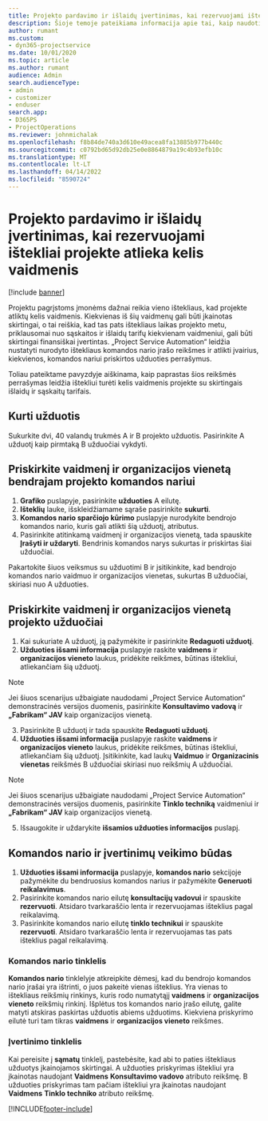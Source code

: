 ```yaml
---
title: Projekto pardavimo ir išlaidų įvertinimas, kai rezervuojami ištekliai projekte atlieka kelis vaidmenis
description: Šioje temoje pateikiama informacija apie tai, kaip naudoti kainodaros dimensijas, skirtas išteklių, kurie projekte atlieka kelis vaidmenis, kainodarai ir įkainojimui palaikyti.
author: rumant
ms.custom:
- dyn365-projectservice
ms.date: 10/01/2020
ms.topic: article
ms.author: rumant
audience: Admin
search.audienceType:
- admin
- customizer
- enduser
search.app:
- D365PS
- ProjectOperations
ms.reviewer: johnmichalak
ms.openlocfilehash: f8b84de740a3d610e49acea8fa13885b977b440c
ms.sourcegitcommit: c0792bd65d92db25e0e8864879a19c4b93efb10c
ms.translationtype: MT
ms.contentlocale: lt-LT
ms.lasthandoff: 04/14/2022
ms.locfileid: "8590724"
---
```

# <a name="estimate-project-sales-and-costs-when-a-bookable-resource-fills-multiple-roles-for-a-project"></a>Projekto pardavimo ir išlaidų įvertinimas, kai rezervuojami ištekliai projekte atlieka kelis vaidmenis 

[!include [banner](../includes/psa-now-project-operations.md)]

Projektu pagrįstoms įmonėms dažnai reikia vieno ištekliaus, kad projekte atliktų kelis vaidmenis. Kiekvienas iš šių vaidmenų gali būti įkainotas skirtingai, o tai reiškia, kad tas pats ištekliaus laikas projekto metu, priklausomai nuo sąskaitos ir išlaidų tarifų kiekvienam vaidmeniui, gali būti skirtingai finansiškai įvertintas. „Project Service Automation“ leidžia nustatyti nurodyto ištekliaus komandos nario įrašo reikšmes ir atlikti įvairius, kiekvienos, komandos nariui priskirtos užduoties perrašymus.

Toliau pateiktame pavyzdyje aiškinama, kaip paprastas šios reikšmės perrašymas leidžia ištekliui turėti kelis vaidmenis projekte su skirtingais išlaidų ir sąskaitų tarifais.

## <a name="create-tasks"></a>Kurti užduotis
Sukurkite dvi, 40 valandų trukmės A ir B projekto užduotis. Pasirinkite A užduotį kaip pirmtaką B užduočiai vykdyti.

## <a name="set-up-role-and-organization-unit-for-a-generic-project-team-member"></a>Priskirkite vaidmenį ir organizacijos vienetą bendrajam projekto komandos nariui

1. **Grafiko** puslapyje, pasirinkite **užduoties** A eilutę. 
2. **Išteklių** lauke, išskleidžiamame sąraše pasirinkite **sukurti**.
3. **Komandos nario sparčiojo kūrimo** puslapyje nurodykite bendrojo komandos nario, kuris gali atlikti šią užduotį, atributus.
4. Pasirinkite atitinkamą vaidmenį ir organizacijos vienetą, tada spauskite **Įrašyti ir uždaryti**. Bendrinis komandos narys sukurtas ir priskirtas šiai užduočiai. 

Pakartokite šiuos veiksmus su užduotimi B ir įsitikinkite, kad bendrojo komandos nario vaidmuo ir organizacijos vienetas, sukurtas B užduočiai, skiriasi nuo A užduoties. 

## <a name="set-up-role-and-organization-unit-for-a-project-task"></a>Priskirkite vaidmenį ir organizacijos vienetą projekto užduočiai

1. Kai sukuriate A užduotį, ją pažymėkite ir pasirinkite **Redaguoti užduotį**.
2. **Užduoties išsami informacija** puslapyje raskite **vaidmens** ir **organizacijos vieneto** laukus, pridėkite reikšmes, būtinas ištekliui, atliekančiam šią užduotį. 

  > [!NOTE]
  > Jei šiuos scenarijus užbaigiate naudodami „Project Service Automation“ demonstracinės versijos duomenis, pasirinkite **Konsultavimo vadovą** ir **„Fabrikam“ JAV** kaip organizacijos vienetą.

3. Pasirinkite B užduotį ir tada spauskite **Redaguoti užduotį**.
4. **Užduoties išsami informacija** puslapyje raskite **vaidmens** ir **organizacijos vieneto** laukus, pridėkite reikšmes, būtinas ištekliui, atliekančiam šią užduotį. Įsitikinkite, kad laukų **Vaidmuo** ir **Organizacinis vienetas** reikšmės B užduočiai skiriasi nuo reikšmių A užduočiai. 

  > [!NOTE]
  > Jei šiuos scenarijus užbaigiate naudodami „Project Service Automation“ demonstracinės versijos duomenis, pasirinkite **Tinklo techniką** vaidmeniui ir **„Fabrikam“ JAV** kaip organizacijos vienetą.

5. Išsaugokite ir uždarykite **išsamios užduoties informacijos** puslapį. 

## <a name="team-member-and-estimates-behavior"></a>Komandos nario ir įvertinimų veikimo būdas 

1. **Užduoties išsami informacija** puslapyje, **komandos nario** sekcijoje pažymėkite du bendruosius komandos narius ir pažymėkite **Generuoti reikalavimus**. 
2. Pasirinkite komandos nario eilutę **konsultacijų vadovui** ir spauskite **rezervuoti**. Atsidaro tvarkaraščio lenta ir rezervuojamas išteklius pagal reikalavimą.
3. Pasirinkite komandos nario eilutę **tinklo technikui** ir spauskite **rezervuoti**. Atsidaro tvarkaraščio lenta ir rezervuojamas tas pats išteklius pagal reikalavimą.

### <a name="team-member-grid"></a>Komandos nario tinklelis 
**Komandos nario** tinklelyje atkreipkite dėmesį, kad du bendrojo komandos nario įrašai yra ištrinti, o juos pakeitė vienas išteklius. Yra vienas to ištekliaus reikšmių rinkinys, kuris rodo numatytąjį **vaidmens** ir **organizacijos vieneto** reikšmių rinkinį.
Išplėtus tos komandos nario įrašo eilutę, galite matyti atskiras paskirtas užduotis abiems užduotims. Kiekviena priskyrimo eilutė turi tam tikras **vaidmens** ir **organizacijos vieneto** reikšmes. 

### <a name="estimates-grid"></a>Įvertinimo tinklelis 
Kai pereisite į **sąmatų** tinklelį, pastebėsite, kad abi to paties ištekliaus užduotys įkainojamos skirtingai.
A užduoties priskyrimas ištekliui yra įkainotas naudojant **Vaidmens** **Konsultavimo vadovo** atributo reikšmę. B užduoties priskyrimas tam pačiam ištekliui yra įkainotas naudojant **Vaidmens** **Tinklo techniko** atributo reikšmę.



[!INCLUDE[footer-include](../includes/footer-banner.md)]
